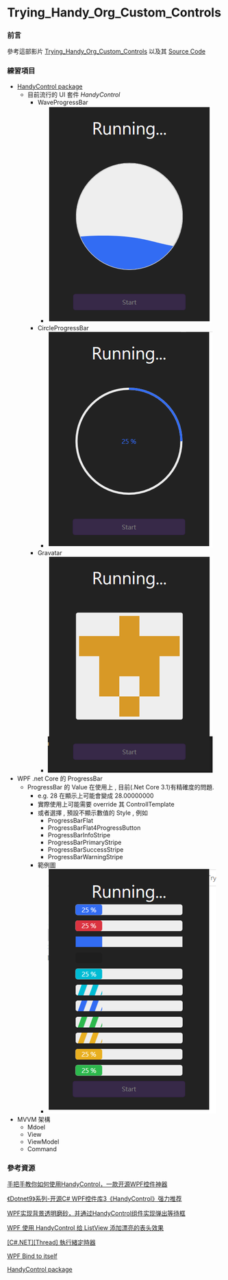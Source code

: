 # Trying_Handy_Org_Custom_Controls
### 前言
參考這部影片 [Trying_Handy_Org_Custom_Controls](https://www.youtube.com/watch?v=8uW5uY6PvDQ)
以及其 [Source Code](https://github.com/Abel13/CustomControlsHandyOrg)

### 練習項目
* [HandyControl package](https://github.com/HandyOrg/HandyControl)
    * 目前流行的 UI 套件 *HandyControl*
      * WaveProgressBar
        * ![](readmeImage\waveProgressBar.PNG)
      * CircleProgressBar
        * ![](readmeImage\circleProgrssBar.PNG)
      * Gravatar
        * ![](readmeImage\grave.PNG)
* WPF .net Core 的 ProgressBar
    * ProgressBar 的 Value 在使用上 , 目前(.Net Core 3.1)有精確度的問題. 
      * e.g. 28 在顯示上可能會變成 28.00000000
      * 實際使用上可能需要 override 其 ControllTemplate 
      * 或者選擇 , 預設不顯示數值的 Style , 例如
        * ProgressBarFlat
        * ProgressBarFlat4ProgressButton
        * ProgressBarInfoStripe
        * ProgressBarPrimaryStripe
        * ProgressBarSuccessStripe
        * ProgressBarWarningStripe
      * 範例圖
        * ![](readmeImage\progressBar.PNG)
* MVVM 架構
    * Mdoel
    * View
    * ViewModel
    * Command

### 參考資源
[手把手教你如何使用HandyControl，一款开源WPF控件神器](https://blog.csdn.net/qqwe13/article/details/85227311)

[《Dotnet9》系列-开源C# WPF控件库3《HandyControl》强力推荐](https://blog.csdn.net/qq_45533841/article/details/105878149?utm_medium=distribute.pc_relevant.none-task-blog-baidujs_title-2&spm=1001.2101.3001.4242)

[WPF实现背景透明磨砂，并通过HandyControl组件实现弹出等待框](https://blog.csdn.net/wdw984/article/details/92803240?utm_medium=distribute.pc_relevant.none-task-blog-BlogCommendFromBaidu-3.control&depth_1-utm_source=distribute.pc_relevant.none-task-blog-BlogCommendFromBaidu-3.control)

[WPF 使用 HandyControl 给 ListView 添加漂亮的表头效果](https://blog.csdn.net/lindexi_gd/article/details/108807459)

[[C#.NET][Thread] 執行緒定時器](https://dotblogs.com.tw/yc421206/2011/01/30/21141)

[WPF Bind to itself](https://stackoverflow.com/questions/1906587/wpf-bind-to-itself)

[HandyControl package](https://github.com/HandyOrg/HandyControl)


